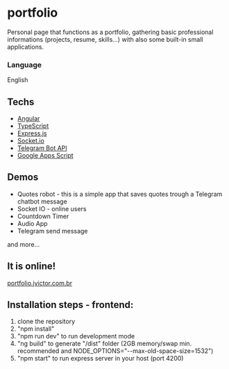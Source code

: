 # portfolio

Personal page that functions as a portfolio, gathering basic professional informations (projects, resume, skills...) with also some built-in small applications.

### Language
English

## Techs
- [Angular](https://angular.io/)
- [TypeScript](https://www.typescriptlang.org/)
- [Express.js](https://expressjs.com/)
- [Socket.io](https://socket.io/)
- [Telegram Bot API](https://core.telegram.org/bots/api)
- [Google Apps Script](https://www.google.com/script/start/)

## Demos
- Quotes robot - this is a simple app that saves quotes trough a Telegram chatbot message
- Socket IO - online users
- Countdown Timer
- Audio App
- Telegram send message 

and more...

## It is online!

 [portfolio.jvictor.com.br](https://portfolio.jvictor.com.br/)

## Installation steps - frontend:
1) clone the repository
2) "npm install"
3) "npm run dev" to run development mode
4) "ng build" to generate "/dist" folder (2GB memory/swap min. recommended and NODE_OPTIONS="--max-old-space-size=1532")
5) "npm start" to run express server in your host (port 4200)
